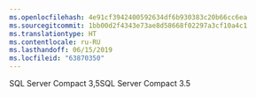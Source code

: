```yaml
---
ms.openlocfilehash: 4e91cf3942400592634df6b930383c20b66cc6ea
ms.sourcegitcommit: 1bb00d2f4343e73ae8d58668f02297a3cf10a4c1
ms.translationtype: HT
ms.contentlocale: ru-RU
ms.lasthandoff: 06/15/2019
ms.locfileid: "63870350"
---
```

<span data-ttu-id="9e8a4-101">SQL Server Compact 3,5</span><span class="sxs-lookup"><span data-stu-id="9e8a4-101">SQL Server Compact 3.5</span></span>